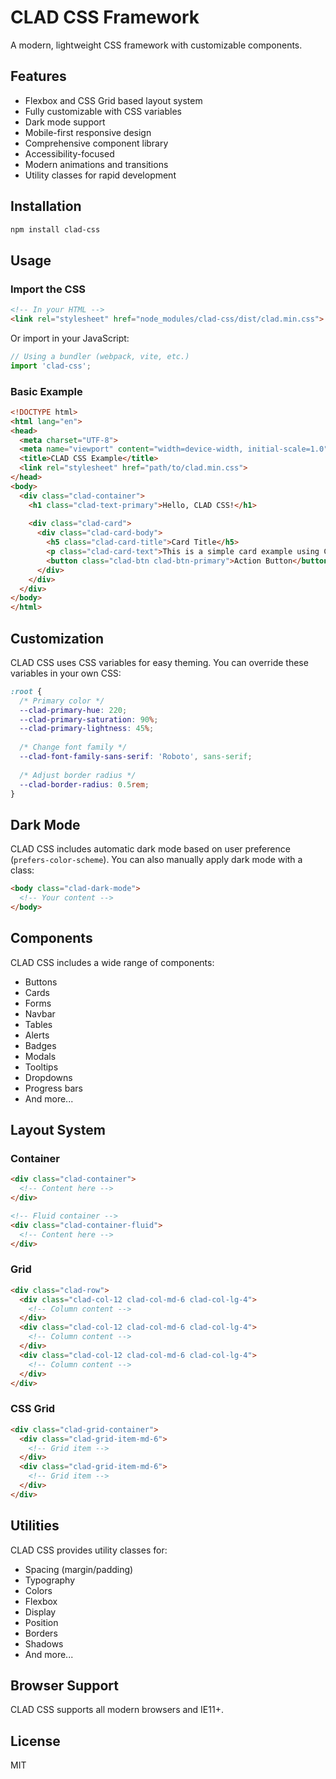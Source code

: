 # CLAD CSS Framework

A modern, lightweight CSS framework with customizable components.

## Features

- Flexbox and CSS Grid based layout system
- Fully customizable with CSS variables
- Dark mode support
- Mobile-first responsive design
- Comprehensive component library
- Accessibility-focused
- Modern animations and transitions
- Utility classes for rapid development

## Installation

```bash
npm install clad-css
```

## Usage

### Import the CSS

```html
<!-- In your HTML -->
<link rel="stylesheet" href="node_modules/clad-css/dist/clad.min.css">
```

Or import in your JavaScript:

```js
// Using a bundler (webpack, vite, etc.)
import 'clad-css';
```

### Basic Example

```html
<!DOCTYPE html>
<html lang="en">
<head>
  <meta charset="UTF-8">
  <meta name="viewport" content="width=device-width, initial-scale=1.0">
  <title>CLAD CSS Example</title>
  <link rel="stylesheet" href="path/to/clad.min.css">
</head>
<body>
  <div class="clad-container">
    <h1 class="clad-text-primary">Hello, CLAD CSS!</h1>
    
    <div class="clad-card">
      <div class="clad-card-body">
        <h5 class="clad-card-title">Card Title</h5>
        <p class="clad-card-text">This is a simple card example using CLAD CSS.</p>
        <button class="clad-btn clad-btn-primary">Action Button</button>
      </div>
    </div>
  </div>
</body>
</html>
```

## Customization

CLAD CSS uses CSS variables for easy theming. You can override these variables in your own CSS:

```css
:root {
  /* Primary color */
  --clad-primary-hue: 220;
  --clad-primary-saturation: 90%;
  --clad-primary-lightness: 45%;
  
  /* Change font family */
  --clad-font-family-sans-serif: 'Roboto', sans-serif;
  
  /* Adjust border radius */
  --clad-border-radius: 0.5rem;
}
```

## Dark Mode

CLAD CSS includes automatic dark mode based on user preference (`prefers-color-scheme`). You can also manually apply dark mode with a class:

```html
<body class="clad-dark-mode">
  <!-- Your content -->
</body>
```

## Components

CLAD CSS includes a wide range of components:

- Buttons
- Cards
- Forms
- Navbar
- Tables
- Alerts
- Badges
- Modals
- Tooltips
- Dropdowns
- Progress bars
- And more...

## Layout System

### Container

```html
<div class="clad-container">
  <!-- Content here -->
</div>

<!-- Fluid container -->
<div class="clad-container-fluid">
  <!-- Content here -->
</div>
```

### Grid

```html
<div class="clad-row">
  <div class="clad-col-12 clad-col-md-6 clad-col-lg-4">
    <!-- Column content -->
  </div>
  <div class="clad-col-12 clad-col-md-6 clad-col-lg-4">
    <!-- Column content -->
  </div>
  <div class="clad-col-12 clad-col-md-6 clad-col-lg-4">
    <!-- Column content -->
  </div>
</div>
```

### CSS Grid

```html
<div class="clad-grid-container">
  <div class="clad-grid-item-md-6">
    <!-- Grid item -->
  </div>
  <div class="clad-grid-item-md-6">
    <!-- Grid item -->
  </div>
</div>
```

## Utilities

CLAD CSS provides utility classes for:

- Spacing (margin/padding)
- Typography
- Colors
- Flexbox
- Display
- Position
- Borders
- Shadows
- And more...

## Browser Support

CLAD CSS supports all modern browsers and IE11+.

## License

MIT